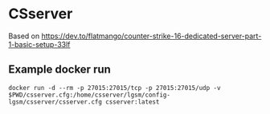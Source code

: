 # CSserver

Based on https://dev.to/flatmango/counter-strike-16-dedicated-server-part-1-basic-setup-33lf

## Example docker run
```
docker run -d --rm -p 27015:27015/tcp -p 27015:27015/udp -v $PWD/csserver.cfg:/home/csserver/lgsm/config-lgsm/csserver/csserver.cfg csserver:latest
```